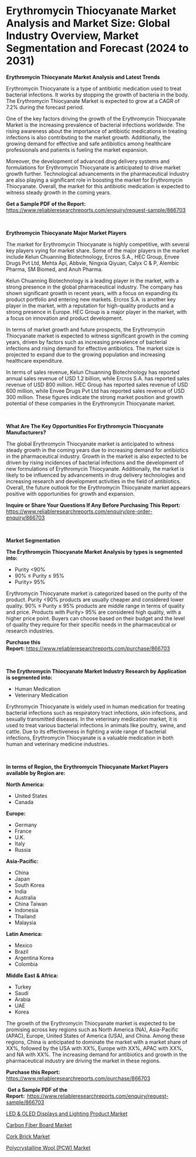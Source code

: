 <p><h1>Erythromycin Thiocyanate Market Analysis and Market Size: Global Industry Overview, Market Segmentation and Forecast (2024 to 2031)</h1></p><p><strong>Erythromycin Thiocyanate Market Analysis and Latest Trends</strong></p>
<p><p>Erythromycin Thiocyanate is a type of antibiotic medication used to treat bacterial infections. It works by stopping the growth of bacteria in the body. The Erythromycin Thiocyanate Market is expected to grow at a CAGR of 7.2% during the forecast period. </p><p>One of the key factors driving the growth of the Erythromycin Thiocyanate Market is the increasing prevalence of bacterial infections worldwide. The rising awareness about the importance of antibiotic medications in treating infections is also contributing to the market growth. Additionally, the growing demand for effective and safe antibiotics among healthcare professionals and patients is fueling the market expansion.</p><p>Moreover, the development of advanced drug delivery systems and formulations for Erythromycin Thiocyanate is anticipated to drive market growth further. Technological advancements in the pharmaceutical industry are also playing a significant role in boosting the market for Erythromycin Thiocyanate. Overall, the market for this antibiotic medication is expected to witness steady growth in the coming years.</p></p>
<p><strong>Get a Sample PDF of the Report:&nbsp;</strong> <a href="https://www.reliableresearchreports.com/enquiry/request-sample/866703">https://www.reliableresearchreports.com/enquiry/request-sample/866703</a></p>
<p>&nbsp;</p>
<p><strong>Erythromycin Thiocyanate Major Market Players</strong></p>
<p><p>The market for Erythromycin Thiocyanate is highly competitive, with several key players vying for market share. Some of the major players in the market include Kelun Chuanning Biotechnology, Ercros S.A., HEC Group, Envee Drugs Pvt Ltd, Mehta Api, Abbvie, Ningxia Qiyuan, Calyx C & P, Alembic Pharma, SM Biomed, and Anuh Pharma. </p><p>Kelun Chuanning Biotechnology is a leading player in the market, with a strong presence in the global pharmaceutical industry. The company has shown significant growth in recent years, with a focus on expanding its product portfolio and entering new markets. Ercros S.A. is another key player in the market, with a reputation for high-quality products and a strong presence in Europe. HEC Group is a major player in the market, with a focus on innovation and product development.</p><p>In terms of market growth and future prospects, the Erythromycin Thiocyanate market is expected to witness significant growth in the coming years, driven by factors such as increasing prevalence of bacterial infections and rising demand for effective antibiotics. The market size is projected to expand due to the growing population and increasing healthcare expenditure.</p><p>In terms of sales revenue, Kelun Chuanning Biotechnology has reported annual sales revenue of USD 1.2 billion, while Ercros S.A. has reported sales revenue of USD 800 million. HEC Group has reported sales revenue of USD 600 million, while Envee Drugs Pvt Ltd has reported sales revenue of USD 300 million. These figures indicate the strong market position and growth potential of these companies in the Erythromycin Thiocyanate market.</p></p>
<p>&nbsp;</p>
<p><strong>What Are The Key Opportunities For Erythromycin Thiocyanate Manufacturers?</strong></p>
<p><p>The global Erythromycin Thiocyanate market is anticipated to witness steady growth in the coming years due to increasing demand for antibiotics in the pharmaceutical industry. Growth in the market is also expected to be driven by rising incidences of bacterial infections and the development of new formulations of Erythromycin Thiocyanate. Additionally, the market is likely to be influenced by advancements in drug delivery technologies and increasing research and development activities in the field of antibiotics. Overall, the future outlook for the Erythromycin Thiocyanate market appears positive with opportunities for growth and expansion.</p></p>
<p><strong>Inquire or Share Your Questions If Any Before Purchasing This Report:</strong> <a href="https://www.reliableresearchreports.com/enquiry/pre-order-enquiry/866703">https://www.reliableresearchreports.com/enquiry/pre-order-enquiry/866703</a></p>
<p>&nbsp;</p>
<p><strong>Market Segmentation</strong></p>
<p><strong>The Erythromycin Thiocyanate Market Analysis by types is segmented into:</strong></p>
<p><ul><li>Purity <90%</li><li>90% ≤ Purity ≤ 95%</li><li>Purity> 95%</li></ul></p>
<p><p>Erythromycin Thiocyanate market is categorized based on the purity of the product. Purity <90% products are usually cheaper and considered lower quality. 90% ≤ Purity ≤ 95% products are middle range in terms of quality and price. Products with Purity> 95% are considered high quality, with a higher price point. Buyers can choose based on their budget and the level of quality they require for their specific needs in the pharmaceutical or research industries.</p></p>
<p><strong>Purchase this Report:&nbsp;</strong><a href="https://www.reliableresearchreports.com/purchase/866703">https://www.reliableresearchreports.com/purchase/866703</a></p>
<p>&nbsp;</p>
<p><strong>The Erythromycin Thiocyanate Market Industry Research by Application is segmented into:</strong></p>
<p><ul><li>Human Medication</li><li>Veterinary Medication</li></ul></p>
<p><p>Erythromycin Thiocyanate is widely used in human medication for treating bacterial infections such as respiratory tract infections, skin infections, and sexually transmitted diseases. In the veterinary medication market, it is used to treat various bacterial infections in animals like poultry, swine, and cattle. Due to its effectiveness in fighting a wide range of bacterial infections, Erythromycin Thiocyanate is a valuable medication in both human and veterinary medicine industries.</p></p>
<p>&nbsp;</p>
<p><strong>In terms of Region, the Erythromycin Thiocyanate Market Players available by Region are:</strong></p>
<p>
    <p> <strong> North America: </strong>
        <ul>
            <li>United States</li>
            <li>Canada</li>
        </ul>
        </p> 
    <p> <strong> Europe: </strong>
        <ul>
            <li>Germany</li>
            <li>France</li>
            <li>U.K.</li>
            <li>Italy</li>
            <li>Russia</li>
        </ul>
        </p> 
    <p> <strong> Asia-Pacific: </strong>
        <ul>
            <li>China</li>
            <li>Japan</li>
            <li>South Korea</li>
            <li>India</li>
            <li>Australia</li>
            <li>China Taiwan</li>
            <li>Indonesia</li>
            <li>Thailand</li>
            <li>Malaysia</li>
        </ul>
        </p> 
    <p> <strong> Latin America: </strong>
        <ul>
            <li>Mexico</li>
            <li>Brazil</li>
            <li>Argentina Korea</li>
            <li>Colombia</li>
        </ul>
        </p> 
    <p> <strong> Middle East & Africa: </strong>
        <ul>
            <li>Turkey</li>
            <li>Saudi</li>
            <li>Arabia</li>
            <li>UAE</li>
            <li>Korea</li>
        </ul>
    </p>
    </p>
<p><p>The growth of the Erythromycin Thiocyanate market is expected to be promising across key regions such as North America (NA), Asia-Pacific (APAC), Europe, United States of America (USA), and China. Among these regions, China is anticipated to dominate the market with a market share of XX%, followed by the USA with XX%, Europe with XX%, APAC with XX%, and NA with XX%. The increasing demand for antibiotics and growth in the pharmaceutical industry are driving the market in these regions.</p></p>
<p><strong>Purchase this Report: </strong><a href="https://www.reliableresearchreports.com/purchase/866703">https://www.reliableresearchreports.com/purchase/866703</a></p>
<p>&nbsp;<strong>Get a Sample PDF of the Report:&nbsp;&nbsp;</strong><a href="https://www.reliableresearchreports.com/enquiry/request-sample/866703">https://www.reliableresearchreports.com/enquiry/request-sample/866703</a></p>
<p><strong></strong></p>
<p><p><a href="https://view.publitas.com/reportprime-1/led-oled-displays-and-lighting-product-market-size-2024-2031-global-industrial-analysis-key-geographical-regions-market-share-top-key-players-product-types-and-forecast-research-report/">LED & OLED Displays and Lighting Product Market</a></p><p><a href="https://github.com/nathandecarvalho/Market-Research-Report-List-2/blob/main/carbon-fiber-board-market.md">Carbon Fiber Board Market</a></p><p><a href="https://github.com/kosella/Market-Research-Report-List-2/blob/main/cork-brick-market.md">Cork Brick Market</a></p><p><a href="https://spotless-saver-8fd.notion.site/Polycrystalline-Wool-PCW-Market-Size-and-Growth-Market-Segmentation-Regional-and-Country-Breakdo-e7180243336245fb82392d0a5035e223">Polycrystalline Wool (PCW) Market</a></p></p>